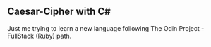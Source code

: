 ## Caesar-Cipher with C#
Just me trying to learn a new language following The Odin Project - FullStack (Ruby) path.